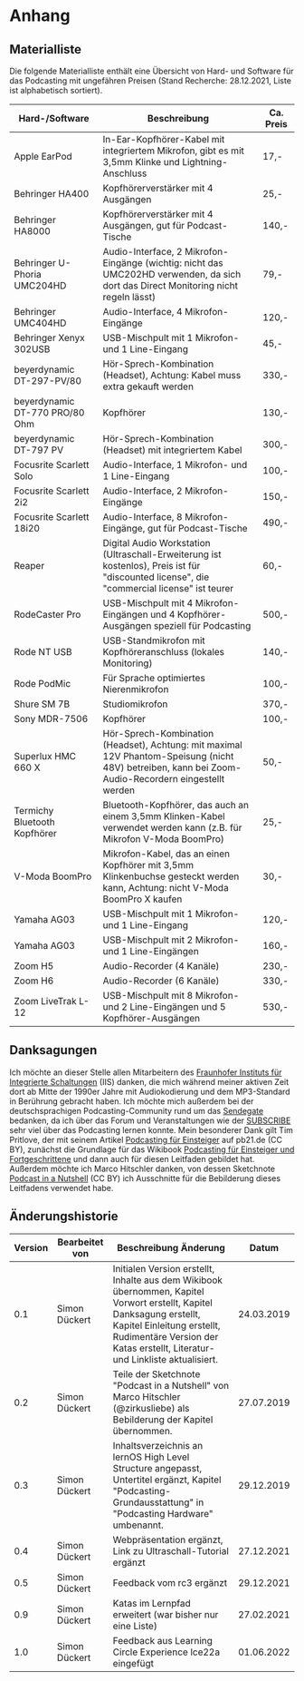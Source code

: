 # Anhang

## Materialliste

Die folgende Materialliste enthält eine Übersicht von Hard- und Software für das Podcasting mit ungefähren Preisen (Stand Recherche: 28.12.2021, Liste ist alphabetisch sortiert).

| Hard-/Software                 | Beschreibung                                                                                                                                        | Ca. Preis |
| ------------------------------ | --------------------------------------------------------------------------------------------------------------------------------------------------- | --------- |
| Apple EarPod                   | In-Ear-Kopfhörer-Kabel mit integriertem Mikrofon, gibt es mit 3,5mm Klinke und Lightning-Anschluss                                                  | 17,-      |
| Behringer HA400                | Kopfhörerverstärker mit 4 Ausgängen                                                                                                                 | 25,-      |
| Behringer HA8000               | Kopfhörerverstärker mit 4 Ausgängen, gut für Podcast-Tische                                                                                         | 140,-     |
| Behringer U-Phoria UMC204HD    | Audio-Interface, 2 Mikrofon-Eingänge (wichtig: nicht das UMC202HD verwenden, da sich dort das Direct Monitoring nicht regeln lässt)                 | 79,-      |
| Behringer UMC404HD             | Audio-Interface, 4 Mikrofon-Eingänge                                                                                                                | 120,-     |
| Behringer Xenyx 302USB         | USB-Mischpult mit 1 Mikrofon- und 1 Line-Eingang                                                                                                    | 45,-      |
| beyerdynamic DT-297-PV/80      | Hör-Sprech-Kombination (Headset), Achtung: Kabel muss extra gekauft werden                                                                          | 330,-     |
| beyerdynamic DT-770 PRO/80 Ohm | Kopfhörer                                                                                                                                           | 130,-     |
| beyerdynamic DT-797 PV         | Hör-Sprech-Kombination (Headset) mit integriertem Kabel                                                                                             | 300,-     |
| Focusrite Scarlett Solo        | Audio-Interface, 1 Mikrofon- und 1 Line-Eingang                                                                                                     | 100,-     |
| Focusrite Scarlett 2i2         | Audio-Interface, 2 Mikrofon-Eingänge                                                                                                                | 150,-     |
| Focusrite Scarlett 18i20       | Audio-Interface, 8 Mikrofon-Eingänge, gut für Podcast-Tische                                                                                        | 490,-     |
| Reaper                         | Digital Audio Workstation (Ultraschall-Erweiterung ist kostenlos), Preis ist für "discounted license", die "commercial license" ist teurer          | 60,-      |
| RodeCaster Pro                 | USB-Mischpult mit 4 Mikrofon-Eingängen und 4 Kopfhörer-Ausgängen speziell für Podcasting                                                            | 500,-     |
| Rode NT USB                    | USB-Standmikrofon mit Kopfhöreranschluss (lokales Monitoring)                                                                                       | 140,-     |
| Rode PodMic                    | Für Sprache optimiertes Nierenmikrofon                                                                                                              | 100,-     |
| Shure SM 7B                    | Studiomikrofon                                                                                                                                      | 370,-     |
| Sony MDR-7506                  | Kopfhörer                                                                                                                                           | 100,-     |
| Superlux HMC 660 X             | Hör-Sprech-Kombination (Headset), Achtung: mit maximal 12V Phantom-Speisung (nicht 48V) betreiben, kann bei Zoom-Audio-Recordern eingestellt werden | 50,-      |
| Termichy Bluetooth Kopfhörer   | Bluetooth-Kopfhörer, das auch an einem 3,5mm Klinken-Kabel verwendet werden kann (z.B. für Mikrofon V-Moda BoomPro)                                 | 25,-      |
| V-Moda BoomPro                 | Mikrofon-Kabel, das an einen Kopfhörer mit 3,5mm Klinkenbuchse gesteckt werden kann, Achtung: nicht V-Moda BoomPro X kaufen                         | 30,-      |
| Yamaha AG03                    | USB-Mischpult mit 1 Mikrofon- und 1 Line-Eingang                                                                                                    | 120,-     |
| Yamaha AG03                    | USB-Mischpult mit 2 Mikrofon- und 1 Line-Eingängen                                                                                                  | 160,-     |
| Zoom H5                        | Audio-Recorder (4 Kanäle)                                                                                                                           | 230,-     |
| Zoom H6                        | Audio-Recorder (6 Kanäle)                                                                                                                           | 330,-     |
| Zoom LiveTrak L-12             | USB-Mischpult mit 8 Mikrofon- und 2 Line-Eingängen und 5 Kopfhörer-Ausgängen                                                                        | 530,-     |

## Danksagungen

Ich möchte an dieser Stelle allen Mitarbeitern des [Fraunhofer Instituts für Integrierte Schaltungen](https://www.iis.fraunhofer.de) (IIS) danken, die mich während meiner aktiven Zeit dort ab Mitte der 1990er Jahre mit Audiokodierung und dem MP3-Standard in Berührung gebracht haben. Ich möchte mich außerdem bei der deutschsprachigen Podcasting-Community rund um das [Sendegate](https://sendegate.de) bedanken, da ich über das Forum und Veranstaltungen wie der [SUBSCRIBE](https://das-sendezentrum.de/subscribe) sehr viel über das Podcasting lernen konnte. Mein besonderer Dank gilt Tim Pritlove, der mit seinem Artikel [Podcasting für Einsteiger](http://pb21.de/2011/05/podcasting-fur-einsteiger-1) auf pb21.de (CC BY), zunächst die Grundlage für das Wikibook [Podcasting für Einsteiger und Fortgeschrittene](https://de.wikibooks.org/wiki/Podcasting_f%C3%BCr_Einsteiger_und_Fortgeschrittene) und dann auch für diesen Leitfaden gebildet hat. Außerdem möchte ich Marco Hitschler danken, von dessen Sketchnote [Podcast in a Nutshell](https://www.unmus.de/podcast-in-a-nutshell) (CC BY) ich Ausschnitte für die Bebilderung dieses Leitfadens verwendet habe.

## Änderungshistorie

| Version | Bearbeitet von | Beschreibung Änderung                                                                                                                                                                                                               | Datum      |
| ------- | -------------- | ----------------------------------------------------------------------------------------------------------------------------------------------------------------------------------------------------------------------------------- | ---------- |
| 0.1     | Simon Dückert  | Initialen Version erstellt, Inhalte aus dem Wikibook übernommen, Kapitel Vorwort erstellt, Kapitel Danksagung erstellt, Kapitel Einleitung erstellt, Rudimentäre Version der Katas erstellt, Literatur- und Linkliste aktualisiert. | 24.03.2019 |
| 0.2     | Simon Dückert  | Teile der Sketchnote "Podcast in a Nutshell" von Marco Hitschler (@zirkusliebe) als Bebilderung der Kapitel übernommen.                                                                                                             | 27.07.2019 |
| 0.3     | Simon Dückert  | Inhaltsverzeichnis an lernOS High Level Structure angepasst, Untertitel ergänzt, Kapitel "Podcasting-Grundausstattung" in "Podcasting Hardware" umbenannt.                                                                          | 29.12.2019 |
| 0.4     | Simon Dückert  | Webpräsentation ergänzt, Link zu Ultraschall-Tutorial ergänzt                                                                                                                                                                       | 27.12.2021 |
| 0.5     | Simon Dückert  | Feedback vom rc3 ergänzt                                                                                                                                                                                                            | 29.12.2021 |
| 0.9     | Simon Dückert  | Katas im Lernpfad erweitert (war bisher nur eine Liste)                                                                                                                                                                             | 27.02.2021 |
| 1.0     | Simon Dückert  | Feedback aus Learning Circle Experience lce22a eingefügt                                                                                                                                                                            | 01.06.2022 |

